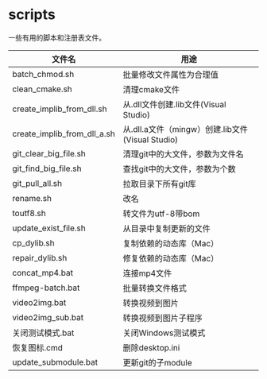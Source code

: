 # scripts

一些有用的脚本和注册表文件。

| 文件名                      | 用途                                             |
| --------------------------- | ------------------------------------------------ |
| batch_chmod.sh              | 批量修改文件属性为合理值                         |
| clean_cmake.sh              | 清理cmake文件                                    |
| create_implib_from_dll.sh   | 从.dll文件创建.lib文件(Visual Studio)            |
| create_implib_from_dll_a.sh | 从.dll.a文件（mingw）创建.lib文件(Visual Studio) |
| git_clear_big_file.sh       | 清理git中的大文件，参数为文件名                  |
| git_find_big_file.sh        | 查找git中的大文件，参数为个数                    |
| git_pull_all.sh             | 拉取目录下所有git库                              |
| rename.sh                   | 改名                                             |
| toutf8.sh                   | 转文件为utf-8带bom                               |
| update_exist_file.sh        | 从目录中复制更新的文件                           |
| cp_dylib.sh                 | 复制依赖的动态库（Mac）                          |
| repair_dylib.sh             | 修复依赖的动态库（Mac）                          |
| concat_mp4.bat              | 连接mp4文件                                      |
| ffmpeg-batch.bat            | 批量转换文件格式                                 |
| video2img.bat               | 转换视频到图片                                   |
| video2img_sub.bat           | 转换视频到图片子程序                             |
| 关闭测试模式.bat            | 关闭Windows测试模式                              |
| 恢复图标.cmd                | 删除desktop.ini                                  |
| update_submodule.bat                | 更新git的子module                                  |
